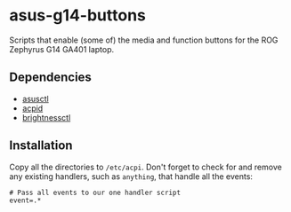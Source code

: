 # asus-g14-buttons
Scripts that enable (some of) the media and function buttons for the ROG Zephyrus G14 GA401 laptop.
## Dependencies
* [asusctl](https://gitlab.com/asus-linux/asusctl)
* [acpid](https://archlinux.org/packages/extra/x86_64/acpid/)
* [brightnessctl](https://archlinux.org/packages/extra/x86_64/brightnessctl/)
## Installation
Copy all the directories to `/etc/acpi`. Don't forget to check for and remove any existing handlers, such as `anything`, that handle all the events:
```
# Pass all events to our one handler script
event=.*
```
